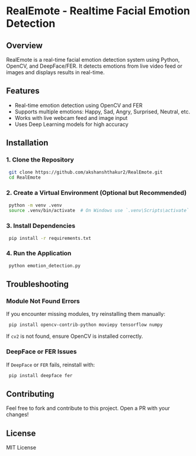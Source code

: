 # RealEmote - Realtime Facial Emotion Detection

## Overview
RealEmote is a real-time facial emotion detection system using Python, OpenCV, and DeepFace/FER. It detects emotions from live video feed or images and displays results in real-time.

## Features
- Real-time emotion detection using OpenCV and FER
- Supports multiple emotions: Happy, Sad, Angry, Surprised, Neutral, etc.
- Works with live webcam feed and image input
- Uses Deep Learning models for high accuracy

## Installation
### 1. Clone the Repository
```sh
 git clone https://github.com/akshanshthakur2/RealEmote.git
 cd RealEmote
```

### 2. Create a Virtual Environment (Optional but Recommended)
```sh
 python -m venv .venv
 source .venv/bin/activate  # On Windows use `.venv\Scripts\activate`
```

### 3. Install Dependencies
```sh
 pip install -r requirements.txt
```

### 4. Run the Application
```sh
 python emotion_detection.py
```

## Troubleshooting
### Module Not Found Errors
If you encounter missing modules, try reinstalling them manually:
```sh
 pip install opencv-contrib-python moviepy tensorflow numpy
```
If `cv2` is not found, ensure OpenCV is installed correctly.

### DeepFace or FER Issues
If `DeepFace` or `FER` fails, reinstall with:
```sh
 pip install deepface fer
```

## Contributing
Feel free to fork and contribute to this project. Open a PR with your changes!

## License
MIT License

